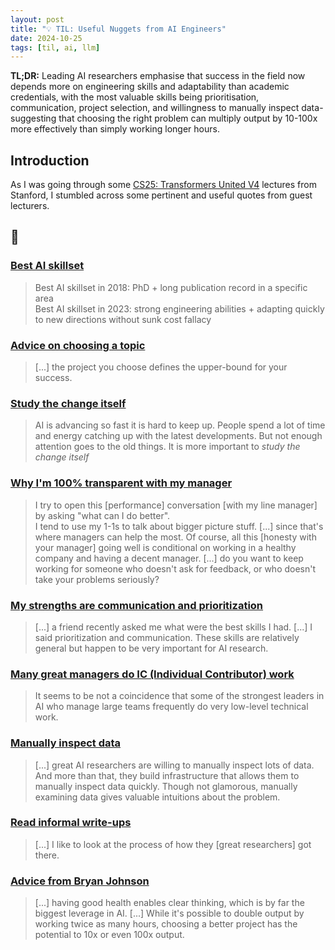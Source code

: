 ```yaml
---
layout: post
title: "💡 TIL: Useful Nuggets from AI Engineers"
date: 2024-10-25
tags: [til, ai, llm]
---
```


**TL;DR:** Leading AI researchers emphasise that success in the field now depends more on engineering skills and adaptability than academic credentials, with the most valuable skills being prioritisation, communication, project selection, and willingness to manually inspect data-suggesting that choosing the right problem can multiply output by 10-100x more effectively than simply working longer hours.

<!--more-->

## Introduction
As I was going through some [CS25: Transformers United V4](https://web.stanford.edu/class/cs25/) lectures from Stanford, I stumbled across some pertinent and useful quotes from guest lecturers.   

## 📖 
### [Best AI skillset](https://xcancel.com/_jasonwei/status/1631017964286922753?cxt=HHwWgsDS-c2MxaItAAAA) 
> Best AI skillset in 2018: PhD + long publication record in a specific area  
> Best AI skillset in 2023: strong engineering abilities + adapting quickly to new directions without sunk cost fallacy

### [Advice on choosing a topic](https://xcancel.com/_jasonwei/status/1514327894746574851)
> [...] the project you choose defines the upper-bound for your success. 

### [Study the change itself](https://docs.google.com/presentation/d/1u05yQQaw4QXLVYGLI6o3YoFHv6eC3YN8GvWD8JMumpE)  
> AI is advancing so fast it is hard to keep up. People spend a lot of time and energy catching up with the latest developments. But not enough attention goes to the old things. It is more important to _study the change itself_

### [Why I'm 100% transparent with my manager](https://xcancel.com/_jasonwei/status/1699860824053911558)
> I try to open this [performance] conversation [with my line manager] by asking "what can I do better".  
> I tend to use my 1-1s to talk about bigger picture stuff. [...] since that's where managers can help the most.
> Of course, all this [honesty with your manager] going well is conditional on working in a healthy company and having a decent manager. [...] do you want to keep working for someone who doesn't ask for feedback, or who doesn't take your problems seriously?  

### [My strengths are communication and prioritization](https://xcancel.com/_jasonwei/status/1689346627428036608)
> [...] a friend recently asked me what were the best skills I had. [...] I said prioritization and communication. These skills are relatively general but happen to be very important for AI research.   

### [Many great managers do IC (Individual Contributor) work](https://xcancel.com/_jasonwei/status/1701665241652945283)
> It seems to be not a coincidence that some of the strongest leaders in AI who manage large teams frequently do very low-level technical work.

### [Manually inspect data](https://xcancel.com/_jasonwei/status/1708921475829481683)
> [...] great AI researchers are willing to manually inspect lots of data. And more than that, they build infrastructure that allows them to manually inspect data quickly. Though not glamorous, manually examining data gives valuable intuitions about the problem.

### [Read informal write-ups](https://xcancel.com/_jasonwei/status/1731780538405716078)
> [...] I like to look at the process of how they [great researchers] got there. 

### [Advice from Bryan Johnson](https://xcancel.com/_jasonwei/status/1766692847078756557)
> [...]  having good health enables clear thinking, which is by far the biggest leverage in AI. [...] While it's possible to double output by working twice as many hours, choosing a better project has the potential to 10x or even 100x output.  
